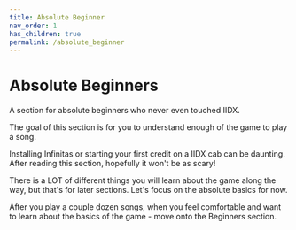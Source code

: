 ```yaml
---
title: Absolute Beginner
nav_order: 1
has_children: true
permalink: /absolute_beginner
---
```


# Absolute Beginners

A section for absolute beginners who never even touched IIDX.

The goal of this section is for you to understand enough of the game to play a song.

Installing Infinitas or starting your first credit on a IIDX cab can be daunting. After reading this section, hopefully it won't be as scary!

There is a LOT of different things you will learn about the game along the way, but that's for later sections. Let's focus on the absolute basics for now.

After you play a couple dozen songs, when you feel comfortable and want to learn about the basics of the game - move onto the Beginners section.
